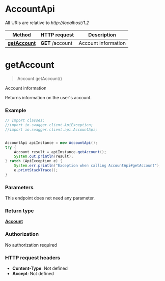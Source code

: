 # AccountApi

All URIs are relative to *http://localhost/1.2*

Method | HTTP request | Description
------------- | ------------- | -------------
[**getAccount**](AccountApi.md#getAccount) | **GET** /account | Account information


<a name="getAccount"></a>
# **getAccount**
> Account getAccount()

Account information

Returns information on the user&#39;s account.

### Example
```java
// Import classes:
//import io.swagger.client.ApiException;
//import io.swagger.client.api.AccountApi;


AccountApi apiInstance = new AccountApi();
try {
    Account result = apiInstance.getAccount();
    System.out.println(result);
} catch (ApiException e) {
    System.err.println("Exception when calling AccountApi#getAccount");
    e.printStackTrace();
}
```

### Parameters
This endpoint does not need any parameter.

### Return type

[**Account**](Account.md)

### Authorization

No authorization required

### HTTP request headers

 - **Content-Type**: Not defined
 - **Accept**: Not defined

